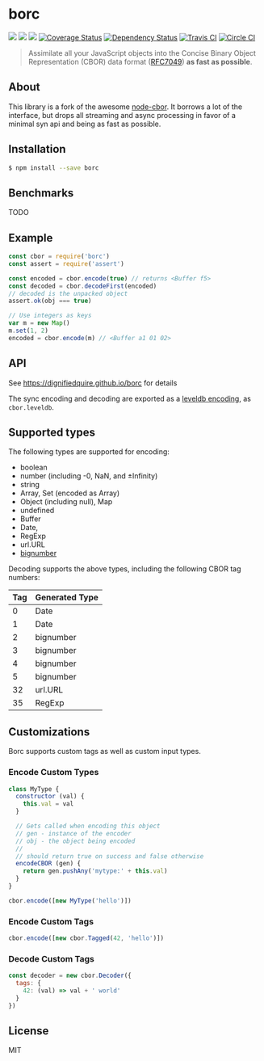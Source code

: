 # borc

[![](https://img.shields.io/badge/made%20by-Protocol%20Labs-blue.svg?style=flat-square)](http://ipn.io)
[![](https://img.shields.io/badge/project-IPFS-blue.svg?style=flat-square)](http://ipfs.io/)
[![](https://img.shields.io/badge/freenode-%23ipfs-blue.svg?style=flat-square)](http://webchat.freenode.net/?channels=%23ipfs)
[![Coverage Status](https://coveralls.io/repos/github/dignifiedquire/borc/badge.svg?branch=master)](https://coveralls.io/github/dignifiedquire/borc?branch=master)
[![Dependency Status](https://david-dm.org/dignifiedquire/borc.svg?style=flat-square)](https://david-dm.org/dignifiedquire/borc)
[![Travis CI](https://travis-ci.org/dignifiedquire/borc.svg?branch=master)](https://travis-ci.org/dignifiedquire/borc)
[![Circle CI](https://circleci.com/gh/dignifiedquire/borc.svg?style=svg)](https://circleci.com/gh/dignifiedquire/borc)


> Assimilate all your JavaScript objects into the Concise Binary Object Representation (CBOR) data format ([RFC7049](http://tools.ietf.org/html/rfc7049)) **as fast as possible**.


## About

This library is a fork of the awesome [node-cbor](https://github.com/hildjj/node-cbor). It borrows a lot of the interface, but drops all streaming and async processing in favor of a minimal syn api and being as fast as possible.


## Installation

```bash
$ npm install --save borc
```

## Benchmarks

TODO

## Example

```javascript
const cbor = require('borc')
const assert = require('assert')

const encoded = cbor.encode(true) // returns <Buffer f5>
const decoded = cbor.decodeFirst(encoded)
// decoded is the unpacked object
assert.ok(obj === true)

// Use integers as keys
var m = new Map()
m.set(1, 2)
encoded = cbor.encode(m) // <Buffer a1 01 02>
```

## API

See https://dignifiedquire.github.io/borc for details

The sync encoding and decoding are exported as a
[leveldb encoding](https://github.com/Level/levelup#custom_encodings), as
`cbor.leveldb`.

## Supported types

The following types are supported for encoding:

* boolean
* number (including -0, NaN, and ±Infinity)
* string
* Array, Set (encoded as Array)
* Object (including null), Map
* undefined
* Buffer
* Date,
* RegExp
* url.URL
* [bignumber](https://github.com/MikeMcl/bignumber.js)

Decoding supports the above types, including the following CBOR tag numbers:

| Tag | Generated Type |
|-----|----------------|
| 0   | Date           |
| 1   | Date           |
| 2   | bignumber      |
| 3   | bignumber      |
| 4   | bignumber      |
| 5   | bignumber      |
| 32  | url.URL        |
| 35  | RegExp         |


## Customizations

Borc supports custom tags as well as custom input types.

### Encode Custom Types

```js
class MyType {
  constructor (val) {
    this.val = val
  }

  // Gets called when encoding this object
  // gen - instance of the encoder
  // obj - the object being encoded
  //
  // should return true on success and false otherwise
  encodeCBOR (gen) {
    return gen.pushAny('mytype:' + this.val)
  }
}

cbor.encode([new MyType('hello')])
```

### Encode Custom Tags

```js
cbor.encode([new cbor.Tagged(42, 'hello')])
```

### Decode Custom Tags

```js
const decoder = new cbor.Decoder({
  tags: {
    42: (val) => val + ' world'
  }
})
```

## License

MIT
